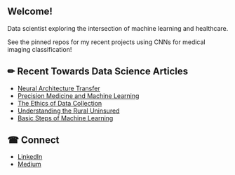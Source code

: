 ## Welcome!

Data scientist exploring the intersection of machine learning and healthcare. 

See the pinned repos for my recent projects using CNNs for medical imaging classification!

## &#x270f; Recent Towards Data Science Articles 

* [Neural Architecture Transfer](https://towardsdatascience.com/neural-architecture-transfer-54226b2306e3)
* [Precision Medicine and Machine Learning](https://towardsdatascience.com/precision-medicine-and-machine-learning-11060caa3065)
* [The Ethics of Data Collection](https://towardsdatascience.com/the-ethics-of-data-collection-9573dc0ae240)
* [Understanding the Rural Uninsured](https://towardsdatascience.com/understanding-the-rural-uninsured-c14921796e5e)
* [Basic Steps of Machine Learning](https://towardsdatascience.com/basic-steps-of-machine-learning-56495730c0e5)

## &#x260e; Connect

* [LinkedIn](https://www.linkedin.com/in/aren-carpenter/)
* [Medium](https://medium.com/@arencarpenter)
